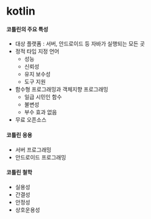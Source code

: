 # kotlin

#### 코틀린의 주요 특성

- 대상 플랫폼 : 서버, 안드로이드 등 자바가 실행되는 모든 곳
- 정적 타입 지정 언어
  - 성능
  - 신뢰성
  - 유지 보수성
  - 도구 지원
- 함수형 프로그래밍과 객체지향 프로그래밍
  - 일급 시민인 함수
  - 불변성
  - 부수 효과 없음
- 무료 오픈소스

#### 코틀린 응용

- 서버 프로그래밍
- 안드로이드 프로그래밍

#### 코틀린 철학

- 실용성
- 간결성
- 안정성
- 상호운용성
